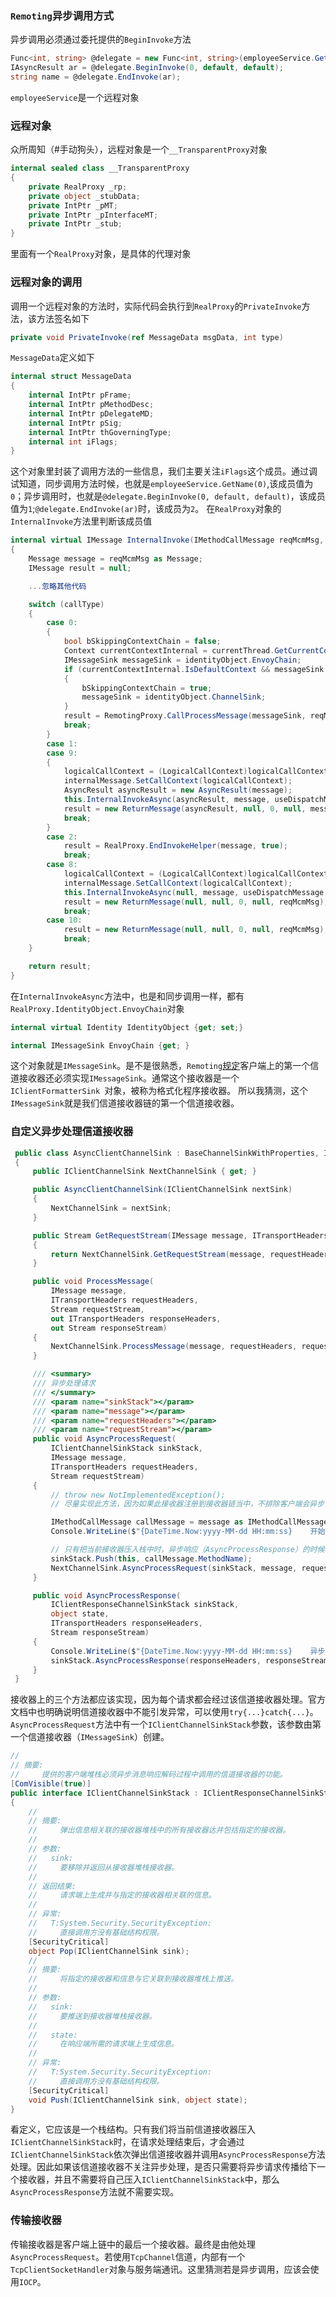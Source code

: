 ### `Remoting`异步调用方式
异步调用必须通过委托提供的`BeginInvoke`方法
``` C#
Func<int, string> @delegate = new Func<int, string>(employeeService.GetName);
IAsyncResult ar = @delegate.BeginInvoke(0, default, default);
string name = @delegate.EndInvoke(ar);
```
`employeeService`是一个远程对象

### 远程对象
众所周知（#手动狗头），远程对象是一个`__TransparentProxy`对象
``` C#
internal sealed class __TransparentProxy
{
	private RealProxy _rp;
	private object _stubData;
	private IntPtr _pMT;
	private IntPtr _pInterfaceMT;
	private IntPtr _stub;
}
```
里面有一个`RealProxy`对象，是具体的代理对象

### 远程对象的调用
调用一个远程对象的方法时，实际代码会执行到`RealProxy`的`PrivateInvoke`方法，该方法签名如下
``` C#
private void PrivateInvoke(ref MessageData msgData, int type)
```
`MessageData`定义如下
```C#
internal struct MessageData
{
	internal IntPtr pFrame;
	internal IntPtr pMethodDesc;
	internal IntPtr pDelegateMD;
	internal IntPtr pSig;
	internal IntPtr thGoverningType;
	internal int iFlags;
}
```
这个对象里封装了调用方法的一些信息，我们主要关注`iFlags`这个成员。通过调试知道，同步调用方法时候，也就是`employeeService.GetName(0)`,该成员值为`0`；异步调用时，也就是`@delegate.BeginInvoke(0, default, default)`，该成员值为`1`;`@delegate.EndInvoke(ar)`时，该成员为`2`。
在`RealProxy`对象的`InternalInvoke`方法里判断该成员值
``` C#
internal virtual IMessage InternalInvoke(IMethodCallMessage reqMcmMsg, bool useDispatchMessage, int callType)
{
	Message message = reqMcmMsg as Message;
	IMessage result = null;

    ...忽略其他代码

	switch (callType)
	{
	    case 0:
	    {
	    	bool bSkippingContextChain = false;
	    	Context currentContextInternal = currentThread.GetCurrentContextInternal();
	    	IMessageSink messageSink = identityObject.EnvoyChain;
	    	if (currentContextInternal.IsDefaultContext && messageSink is EnvoyTerminatorSink)
	    	{
	    		bSkippingContextChain = true;
	    		messageSink = identityObject.ChannelSink;
	    	}
	    	result = RemotingProxy.CallProcessMessage(messageSink, reqMcmMsg, identityObject.ProxySideDynamicSinks, currentThread,  currentContextInternal, bSkippingContextChain);
	    	break;
	    }
	    case 1:
	    case 9:
	    {
	    	logicalCallContext = (LogicalCallContext)logicalCallContext.Clone();
	    	internalMessage.SetCallContext(logicalCallContext);
	    	AsyncResult asyncResult = new AsyncResult(message);
	    	this.InternalInvokeAsync(asyncResult, message, useDispatchMessage, callType);
	    	result = new ReturnMessage(asyncResult, null, 0, null, message);
	    	break;
	    }
	    case 2:
	    	result = RealProxy.EndInvokeHelper(message, true);
	    	break;
	    case 8:
	    	logicalCallContext = (LogicalCallContext)logicalCallContext.Clone();
	    	internalMessage.SetCallContext(logicalCallContext);
	    	this.InternalInvokeAsync(null, message, useDispatchMessage, callType);
	    	result = new ReturnMessage(null, null, 0, null, reqMcmMsg);
	    	break;
	    case 10:
	    	result = new ReturnMessage(null, null, 0, null, reqMcmMsg);
	    	break;
	}

	return result;
}
```
在`InternalInvokeAsync`方法中，也是和同步调用一样，都有`RealProxy.IdentityObject.EnvoyChain`对象
``` C#
internal virtual Identity IdentityObject {get; set;}
```
``` C#
internal IMessageSink EnvoyChain {get; }
```
这个对象就是`IMessageSink`。是不是很熟悉，`Remoting`[规定](https://docs.microsoft.com/zh-cn/previous-versions/dotnet/netframework-4.0/tdzwhfy3%28v%3dvs.100%29)客户端上的第一个信道接收器还必须实现`IMessageSink`。通常这个接收器是一个`IClientFormatterSink `对象，被称为格式化程序接收器。
所以我猜测，这个`IMessageSink`就是我们信道接收器链的第一个信道接收器。

### 自定义异步处理信道接收器
``` C#
 public class AsyncClientChannelSink : BaseChannelSinkWithProperties, IClientChannelSink
 {
     public IClientChannelSink NextChannelSink { get; }

     public AsyncClientChannelSink(IClientChannelSink nextSink)
     {
         NextChannelSink = nextSink;
     }

     public Stream GetRequestStream(IMessage message, ITransportHeaders requestHeaders)
     {
         return NextChannelSink.GetRequestStream(message, requestHeaders);
     }

     public void ProcessMessage(
         IMessage message,
         ITransportHeaders requestHeaders,
         Stream requestStream,
         out ITransportHeaders responseHeaders,
         out Stream responseStream)
     {
         NextChannelSink.ProcessMessage(message, requestHeaders, requestStream, out responseHeaders, out responseStream);
     }

     /// <summary>
     /// 异步处理请求
     /// </summary>
     /// <param name="sinkStack"></param>
     /// <param name="message"></param>
     /// <param name="requestHeaders"></param>
     /// <param name="requestStream"></param>
     public void AsyncProcessRequest(
         IClientChannelSinkStack sinkStack,
         IMessage message,
         ITransportHeaders requestHeaders,
         Stream requestStream)
     {
         // throw new NotImplementedException();
         // 尽量实现此方法，因为如果此接收器注册到接收器链当中，不排除客户端会异步调用

         IMethodCallMessage callMessage = message as IMethodCallMessage;
         Console.WriteLine($"{DateTime.Now:yyyy-MM-dd HH:mm:ss}    开始处理异步请求：{callMessage.MethodName}");

         // 只有把当前接收器压入栈中时，异步响应（AsyncProcessResponse）的时候才会被执行
         sinkStack.Push(this, callMessage.MethodName);
         NextChannelSink.AsyncProcessRequest(sinkStack, message, requestHeaders, requestStream);
     }

     public void AsyncProcessResponse(
         IClientResponseChannelSinkStack sinkStack,
         object state,
         ITransportHeaders responseHeaders,
         Stream responseStream)
     {
         Console.WriteLine($"{DateTime.Now:yyyy-MM-dd HH:mm:ss}    异步请求处理完毕：{state}");
         sinkStack.AsyncProcessResponse(responseHeaders, responseStream);
     }
 }
```
接收器上的三个方法都应该实现，因为每个请求都会经过该信道接收器处理。官方文档中也明确说明信道接收器中不能引发异常，可以使用`try{...}catch{...}`。
`AsyncProcessRequest`方法中有一个`IClientChannelSinkStack`参数，该参数由第一个信道接收器（`IMessageSink`）创建。
``` C#
//
// 摘要:
//     提供的客户端堆栈必须异步消息响应解码过程中调用的信道接收器的功能。
[ComVisible(true)]
public interface IClientChannelSinkStack : IClientResponseChannelSinkStack
{
    //
    // 摘要:
    //     弹出信息相关联的接收器堆栈中的所有接收器达并包括指定的接收器。
    //
    // 参数:
    //   sink:
    //     要移除并返回从接收器堆栈接收器。
    //
    // 返回结果:
    //     请求端上生成并与指定的接收器相关联的信息。
    //
    // 异常:
    //   T:System.Security.SecurityException:
    //     直接调用方没有基础结构权限。
    [SecurityCritical]
    object Pop(IClientChannelSink sink);
    //
    // 摘要:
    //     将指定的接收器和信息与它关联到接收器堆栈上推送。
    //
    // 参数:
    //   sink:
    //     要推送到接收器堆栈接收器。
    //
    //   state:
    //     在响应端所需的请求端上生成信息。
    //
    // 异常:
    //   T:System.Security.SecurityException:
    //     直接调用方没有基础结构权限。
    [SecurityCritical]
    void Push(IClientChannelSink sink, object state);
}
```
看定义，它应该是一个栈结构。只有我们将当前信道接收器压入`IClientChannelSinkStack`时，在请求处理结束后，才会通过`IClientChannelSinkStack`依次弹出信道接收器并调用`AsyncProcessResponse`方法处理。因此如果该信道接收器不关注异步处理，是否只需要将异步请求传播给下一个接收器，并且不需要将自己压入`IClientChannelSinkStack`中，那么`AsyncProcessResponse`方法就不需要实现。
### 传输接收器
传输接收器是客户端上链中的最后一个接收器。最终是由他处理`AsyncProcessRequest`。若使用`TcpChannel`信道，内部有一个`TcpClientSocketHandler`对象与服务端通讯。这里猜测若是异步调用，应该会使用`IOCP`。

